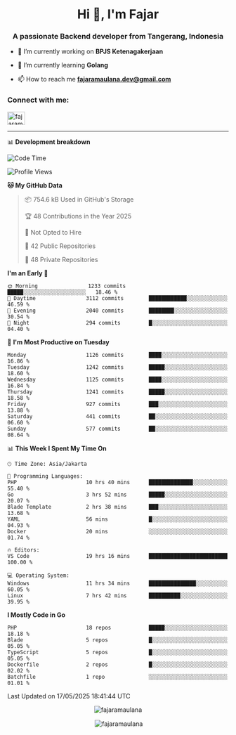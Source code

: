 <h1 align="center">Hi 👋, I'm Fajar</h1>
<h3 align="center">A passionate Backend developer from Tangerang, Indonesia</h3>

<!-- <p align="left"> <img src="https://komarev.com/ghpvc/?username=fajaramaulana&label=Profile%20views&color=0e75b6&style=flat" alt="fajaramaulana" /> </p> -->

- 🔭 I’m currently working on **BPJS Ketenagakerjaan**

- 🌱 I’m currently learning **Golang**

- 📫 How to reach me **fajaramaulana.dev@gmail.com**

<h3 align="left">Connect with me:</h3>
<p align="left">
<a href="https://linkedin.com/in/fajar-agus-maulana-73533a180/" target="blank"><img align="center" src="https://raw.githubusercontent.com/rahuldkjain/github-profile-readme-generator/master/src/images/icons/Social/linked-in-alt.svg" alt="fajaramaulana" height="30" width="40" /></a>
</p>

-------

📊 **Development breakdown**
<!--START_SECTION:waka-->
![Code Time](http://img.shields.io/badge/Code%20Time-2%2C965%20hrs%2044%20mins-blue)

![Profile Views](http://img.shields.io/badge/Profile%20Views-0-blue)

**🐱 My GitHub Data** 

> 📦 754.6 kB Used in GitHub's Storage 
 > 
> 🏆 48 Contributions in the Year 2025
 > 
> 🚫 Not Opted to Hire
 > 
> 📜 42 Public Repositories 
 > 
> 🔑 48 Private Repositories 
 > 
**I'm an Early 🐤** 

```text
🌞 Morning                1233 commits        █████░░░░░░░░░░░░░░░░░░░░   18.46 % 
🌆 Daytime                3112 commits        ████████████░░░░░░░░░░░░░   46.59 % 
🌃 Evening                2040 commits        ████████░░░░░░░░░░░░░░░░░   30.54 % 
🌙 Night                  294 commits         █░░░░░░░░░░░░░░░░░░░░░░░░   04.40 % 
```
📅 **I'm Most Productive on Tuesday** 

```text
Monday                   1126 commits        ████░░░░░░░░░░░░░░░░░░░░░   16.86 % 
Tuesday                  1242 commits        █████░░░░░░░░░░░░░░░░░░░░   18.60 % 
Wednesday                1125 commits        ████░░░░░░░░░░░░░░░░░░░░░   16.84 % 
Thursday                 1241 commits        █████░░░░░░░░░░░░░░░░░░░░   18.58 % 
Friday                   927 commits         ███░░░░░░░░░░░░░░░░░░░░░░   13.88 % 
Saturday                 441 commits         ██░░░░░░░░░░░░░░░░░░░░░░░   06.60 % 
Sunday                   577 commits         ██░░░░░░░░░░░░░░░░░░░░░░░   08.64 % 
```


📊 **This Week I Spent My Time On** 

```text
🕑︎ Time Zone: Asia/Jakarta

💬 Programming Languages: 
PHP                      10 hrs 40 mins      ██████████████░░░░░░░░░░░   55.40 % 
Go                       3 hrs 52 mins       █████░░░░░░░░░░░░░░░░░░░░   20.07 % 
Blade Template           2 hrs 38 mins       ███░░░░░░░░░░░░░░░░░░░░░░   13.68 % 
YAML                     56 mins             █░░░░░░░░░░░░░░░░░░░░░░░░   04.93 % 
Docker                   20 mins             ░░░░░░░░░░░░░░░░░░░░░░░░░   01.74 % 

🔥 Editors: 
VS Code                  19 hrs 16 mins      █████████████████████████   100.00 % 

💻 Operating System: 
Windows                  11 hrs 34 mins      ███████████████░░░░░░░░░░   60.05 % 
Linux                    7 hrs 42 mins       ██████████░░░░░░░░░░░░░░░   39.95 % 
```

**I Mostly Code in Go** 

```text
PHP                      18 repos            █████░░░░░░░░░░░░░░░░░░░░   18.18 % 
Blade                    5 repos             █░░░░░░░░░░░░░░░░░░░░░░░░   05.05 % 
TypeScript               5 repos             █░░░░░░░░░░░░░░░░░░░░░░░░   05.05 % 
Dockerfile               2 repos             █░░░░░░░░░░░░░░░░░░░░░░░░   02.02 % 
Batchfile                1 repo              ░░░░░░░░░░░░░░░░░░░░░░░░░   01.01 % 
```




 Last Updated on 17/05/2025 18:41:44 UTC
<!--END_SECTION:waka-->
<p align="center"><img align="center" src="https://github-readme-stats.vercel.app/api/top-langs?username=fajaramaulana&show_icons=true&locale=en&layout=compact" alt="fajaramaulana" /></p>

<p align="center">&nbsp;<img align="center" src="https://github-readme-stats.vercel.app/api?username=fajaramaulana&show_icons=true&locale=en" alt="fajaramaulana" /></p>
